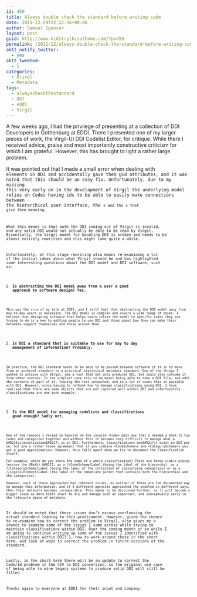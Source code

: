 ```yaml
---
id: 459
title: Always double check the standard before writing code
date: 2011-12-29T22:22:56+00:00
author: Samuel Spencer
layout: post
guid: http://www.kidstrythisathome.com/?p=459
permalink: /2011/12/always-double-check-the-standard-before-writing-code/
aktt_notify_twitter:
  - yes
aktt_tweeted:
  - 1
categories:
  - Drivel
  - Metadata
tags:
  - alwayscheckthestandard
  - DDI
  - eddi
  - Virgil
---
```

A few weeks ago, I had the privilege of presenting at a collection of DDI Developers in Gothenburg at EDDI. There I presented one of my larger pieces of work, the Virgil-UI DDI Codelist Editor, for critique. While there I received advice, praise and most importantly constructive criticism for which I am grateful. However, this has brought to light a rather large problem.

It was pointed out that I made a small error when dealing with <Code> elements in DDI and accidentally gave them @id attributes, and it was noted that this should be an easy fix. Unfortunately, due to my missing this very early on in the development of Virgil the underlying model relies on Codes having ids to be able to easily make connections between the hierarchical user interface, the <Code>s and the <Category>s that give them meaning.

What this means is that both the DDI coming out of Virgil is invalid, and any valid DDI would not actually be able to be read by Virgil. Essentially, the Virgil model for handling DDI is broken and needs to be almost entirely rewritten and this might take quite a while.

Unfortunately, at this stage rewriting also means re-examining a lot of the initial ideas about what Virgil should be and has highlighted some interesting questions about the DDI model and DDI software, such as:

  1. **Is abstracting the DDI model away from a user a good approach to software design? Yes.**
  
    This was the crux of my talk at EDDI, and I still feel that abstracting the DDI model away from day-to-day users is necessary. The DDI model is complex and covers a wide range of tasks. I believe that designing software that helps users relate the model to specific tasks they are trying to do is a key to getting people to use DDI and think about how they can make their metadata support themselves and those around them.
  2. **Is DDI a standard that is suitable to use for day to day management of information? Probably.**
  
    In practice, the DDI standard needs to be able to be passed between software if it is to move from an archival standard to a practical statistical metadata standard. One of the things I wanted to achieve with Virgil, was a tool that not only produced DDI, but could also consume it from other sources. In the simplest case this to me meant being able to take a DDI file, and edit the contents of part of it, leaving the rest untouched, and in a lot of cases this is possible with DDI. However, since having to rethink how to manage classifications using DDI, I have realised that there are some objects that are not captured well within DDI and unfortunately classifications are one such example.
  3. **Is the DDI model for managing codelists and classifications good enough? Sadly not.**
  
    One of the reasons I relied so heavily on the invalid <Code> @ids was that I needed a hook to tie codes and categories together and without this it becomes very difficult to manage what a &#8216;classification&#8217; is in DDI. Furthermore, classifications don&#8217;t exist in DDI per se, but are a rather loose agreement that if you combine <CodeScheme>s and <CategoryScheme>s you get a good approximation. However, this falls apart when we try to document the classification itself.
  
    For example, where do you store the name of a whole classification? There are three viable places (excuse the XPath) &#8211; as a //CodeScheme/Label (being the label of the hierarchy), as a //CategoryScheme/Label (being the label of the collection of classifying categories) or as a //LogicalProduct/Label (the label of the immediate parent that contains both the hierarchies and the categories).
  
    However, each of these approaches has inherent issues, as neither of these are the documented way to manage this information, and if 3 different agencies approached the problem in different ways, then their metadata becomes incomparable. This needs to be discussed further, as it will become a bigger issue as more tools start to try and manage such an important, and conceptually early in the lifecycle piece of metadata.

It should be noted that these issues don&#8217;t excuse overlooking the actual standard leading to this predicament. However, given the chance to re-examine how to correct the problem in Virgil, also gives me a chance to examine some of the issues I came across while trying to maintain classifications within DDI. Over the coming month or so while I am going to continue writing up some of the issues I identified with classifications within DDI3.1, how to work around these in the short term, and look at ways to correct the problem in future versions of the standard.

Lastly, in the short-term there will be an update to correct the Code/id problem in the CSV to DDI conversion, so the original use case of being able to mine legacy systems to produce valid DDI will still be filled.

Thanks again to everyone at EDDI for their input and company.